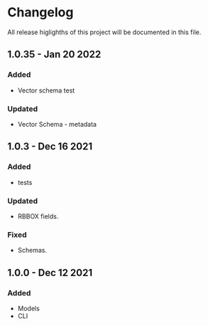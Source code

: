 # Changelog 


All release higlighths of this project will be documented in this file.
## 1.0.35 - Jan 20 2022
### Added
- Vector schema test
### Updated
- Vector Schema - metadata
###
## 1.0.3 - Dec 16 2021
### Added
- tests
### Updated
- RBBOX fields.
### Fixed
- Schemas.
###
## 1.0.0 - Dec 12 2021
### Added
- Models
- CLI 
###

